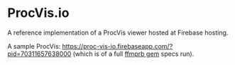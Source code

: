 # ProcVis.io

A reference implementation of a ProcVis viewer hosted at Firebase hosting.

A sample ProcVis: https://proc-vis-io.firebaseapp.com/?pid=70311657638000
(which is of a full [ffmprb gem](https://github.com/showbox-oss/ffmprb) specs run).
